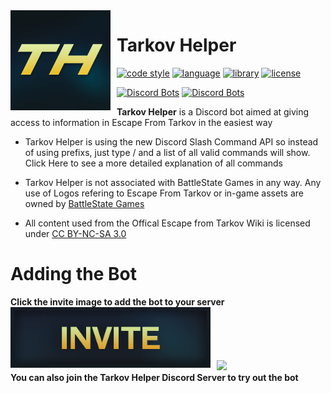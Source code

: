 <img width="160" height="160" align="left" style="float: left; margin: 0 10px 0 0;" alt="Tarkov Helper" src="https://raw.githubusercontent.com/Tarkov-Helper/Database/main/images/assets/Logo250x250.png" />

# Tarkov Helper

[![code style](https://img.shields.io/badge/code_style-prettier-ff69b4.svg?style=flat)](https://github.com/prettier/prettier)
[![language](https://img.shields.io/badge/language%20-typescript-blue?style=flat)](https://www.typescriptlang.org)
[![library](https://img.shields.io/badge/library-discordx-blue?style=flat)](https://www.npmjs.com/package/discordx)
[![license](https://img.shields.io/github/license/BetrixDev/Tarkov-Helper)](https://github.com/BetrixDev/Tarkov-Helper/blob/master/LICENSE)

[![Discord Bots](https://top.gg/api/widget/status/797600238449590334.svg)](https://top.gg/bot/797600238449590334) [![Discord Bots](https://top.gg/api/widget/servers/797600238449590334.svg)](https://top.gg/bot/797600238449590334)

**Tarkov Helper** is a Discord bot aimed at giving access to information in Escape From Tarkov in the easiest way

- Tarkov Helper is using the new Discord Slash Command API so instead of using prefixs, just type / and a list of all
  valid commands will show. Click Here to see a more detailed explanation of all commands

- Tarkov Helper is not associated with BattleState Games in any way. Any use of Logos refering to Escape From Tarkov or
  in-game assets are owned by [BattleState Games](https://www.battlestategames.com)

- All content used from the Offical Escape from Tarkov Wiki is licensed
  under [CC BY-NC-SA 3.0](https://www.fandom.com/licensing)

# Adding the Bot

**Click the invite image to add the bot to your server**
<br />
[<img width="320" height="" align="left" style="float: left; margin: 0 10px 0 0;" alt="Tarkov Helper" src="https://raw.githubusercontent.com/Tarkov-Helper/Database/main/images/assets/InviteBanner.png" />](https://discord.com/api/oauth2/authorize?client_id=797600238449590334&permissions=128&scope=bot%20applications.commands)
<br /><br/><br/><br/><br/>
[<img src="https://discordapp.com/api/guilds/797601083589001227/widget.png?style=banner2" />](https://discord.gg/CHhE5vQ3zT)
<br/>
**You can also join the Tarkov Helper Discord Server to try out the bot**